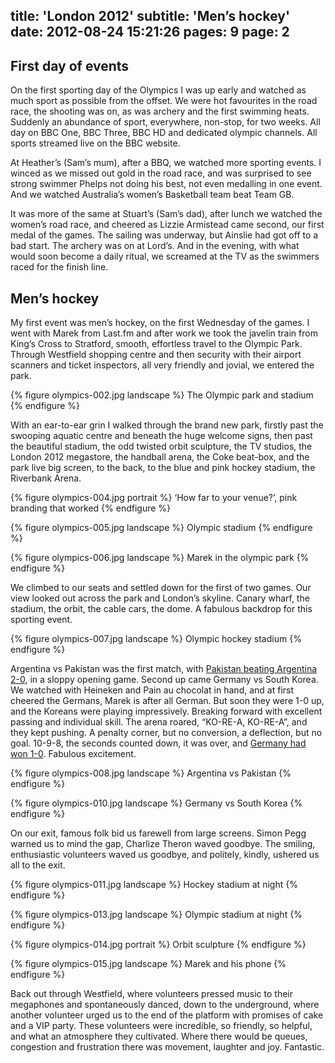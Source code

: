 title: 'London 2012'
subtitle: 'Men’s hockey'
date: 2012-08-24 15:21:26
pages: 9
page: 2
---

## First day of events

On the first sporting day of the Olympics I was up early and watched as much sport as possible from the offset. We were hot favourites in the road race, the shooting was on, as was archery and the first swimming heats. Suddenly an abundance of sport, everywhere, non-stop, for two weeks. All day on BBC One, BBC Three, BBC HD and dedicated olympic channels. All sports streamed live on the BBC website.

At Heather’s (Sam’s mum), after a BBQ, we watched more sporting events. I winced as we missed out gold in the road race, and was surprised to see strong swimmer Phelps not doing his best, not even medalling in one event. And we watched Australia’s women’s Basketball team beat Team GB.

It was more of the same at Stuart’s (Sam’s dad), after lunch we watched the women’s road race, and cheered as Lizzie Armistead came second, our first medal of the games. The sailing was underway, but Ainslie had got off to a bad start. The archery was on at Lord’s. And in the evening, with what would soon become a daily ritual, we screamed at the TV as the swimmers raced for the finish line.

## Men’s hockey

My first event was men’s hockey, on the first Wednesday of the games. I went with Marek from Last.fm and after work we took the javelin train from King’s Cross to Stratford, smooth, effortless travel to the Olympic Park. Through Westfield shopping centre and then security with their airport scanners and ticket inspectors, all very friendly and jovial, we entered the park.

{% figure olympics-002.jpg landscape %}
The Olympic park and stadium
{% endfigure %}

With an ear-to-ear grin I walked through the brand new park, firstly past the swooping aquatic centre and beneath the huge welcome signs, then past the beautiful stadium, the odd twisted orbit sculpture, the TV studios, the London 2012 megastore, the handball arena, the Coke beat-box, and the park live big screen, to the back, to the blue and pink hockey stadium, the Riverbank Arena.

{% figure olympics-004.jpg portrait %}
‘How far to your venue?’, pink branding that worked
{% endfigure %}

{% figure olympics-005.jpg landscape %}
Olympic stadium
{% endfigure %}

{% figure olympics-006.jpg landscape %}
Marek in the olympic park
{% endfigure %}

We climbed to our seats and settled down for the first of two games. Our view looked out across the park and London’s skyline. Canary wharf, the stadium, the orbit, the cable cars, the dome. A fabulous backdrop for this sporting event.

{% figure olympics-007.jpg landscape %}
Olympic hockey stadium
{% endfigure %}

Argentina vs Pakistan was the first match, with [Pakistan beating Argentina 2-0](http://london2012.bbc.co.uk/hockey/event/men/match=hom400a06/index.html), in a sloppy opening game. Second up came Germany vs South Korea. We watched with Heineken and Pain au chocolat in hand, and at first cheered the Germans, Marek is after all German. But soon they were 1-0 up, and the Koreans were playing impressively. Breaking forward with excellent passing and individual skill. The arena roared, “KO-RE-A, KO-RE-A”, and they kept pushing. A penalty corner, but no conversion, a deflection, but no goal. 10-9-8, the seconds counted down, it was over, and [Germany had won 1-0](http://london2012.bbc.co.uk/hockey/event/men/match=hom400b06/index.html). Fabulous excitement.

{% figure olympics-008.jpg landscape %}
Argentina vs Pakistan
{% endfigure %}

{% figure olympics-010.jpg landscape %}
Germany vs South Korea
{% endfigure %}

On our exit, famous folk bid us farewell from large screens. Simon Pegg warned us to mind the gap, Charlize Theron waved goodbye. The smiling, enthusiastic volunteers waved us goodbye, and politely, kindly, ushered us all to the exit.

{% figure olympics-011.jpg landscape %}
Hockey stadium at night
{% endfigure %}

{% figure olympics-013.jpg landscape %}
Olympic stadium at night
{% endfigure %}

{% figure olympics-014.jpg portrait %}
Orbit sculpture
{% endfigure %}

{% figure olympics-015.jpg landscape %}
Marek and his phone
{% endfigure %}

Back out through Westfield, where volunteers pressed music to their megaphones and spontaneously danced, down to the underground, where another volunteer urged us to the end of the platform with promises of cake and a VIP party. These volunteers were incredible, so friendly, so helpful, and what an atmosphere they cultivated. Where there would be queues, congestion and frustration there was movement, laughter and joy. Fantastic.
